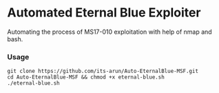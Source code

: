 # Automated Eternal Blue Exploiter
Automating the process of MS17-010 exploitation with help of nmap and bash.

### Usage

```
git clone https://github.com/its-arun/Auto-EternalBlue-MSF.git
cd Auto-EternalBlue-MSF && chmod +x eternal-blue.sh
./eternal-blue.sh
```
